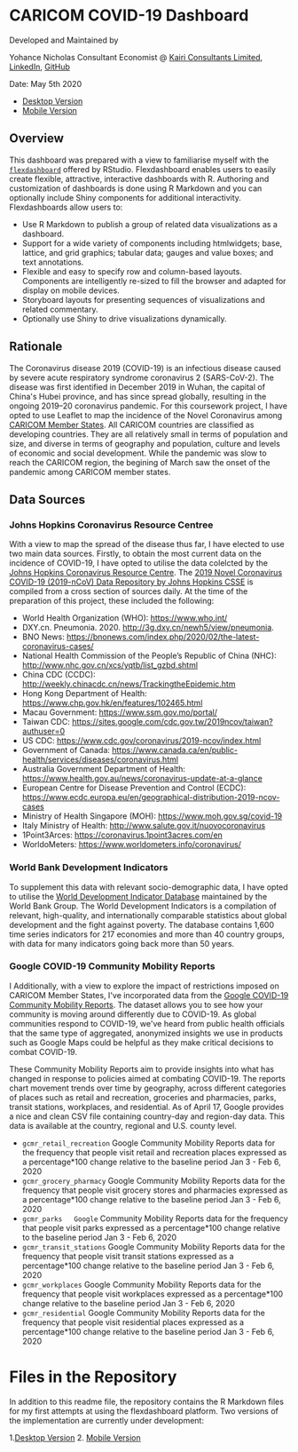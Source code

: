 # CARICOM COVID-19 Dashboard
Developed and Maintained by 

Yohance Nicholas  Consultant Economist @ [Kairi Consultants Limited](https://www.kairi.com),  [LinkedIn](https://www.linkedin.com/in/yohance-nicholas/), [GitHub](https://github.com/yohance-nicholas)

Date: May 5th 2020

- [Desktop Version](https://yohance-nicholas.github.io/caricom_covid19_dashboard/3_caricom_covid19_flexdashboard_V3.html)
- [Mobile Version](https://yohance-nicholas.github.io/caricom_covid19_dashboard/3_caricom_covid19_flexdashboard_V4.html)

## Overview

This dashboard was prepared with a view to familiarise myself with the [`flexdashboard`](https://rmarkdown.rstudio.com/flexdashboard/) offered by RStudio. Flexdashboard enables users to easily create flexible, attractive, interactive dashboards with R. Authoring and customization of dashboards is done using R Markdown and you can optionally include Shiny components for additional interactivity. Flexdashboards allow users to:

- Use R Markdown to publish a group of related data visualizations as a dashboard.
- Support for a wide variety of components including htmlwidgets; base, lattice, and grid graphics; tabular data; gauges and value boxes; and text annotations.
- Flexible and easy to specify row and column-based layouts. Components are intelligently re-sized to fill the browser and adapted for display on mobile devices.
- Storyboard layouts for presenting sequences of visualizations and related commentary.
- Optionally use Shiny to drive visualizations dynamically.

## Rationale

The Coronavirus disease 2019 (COVID-19) is an infectious disease caused by severe acute respiratory syndrome coronavirus 2 (SARS-CoV-2). The disease was first identified in December 2019 in Wuhan, the capital of China's Hubei province, and has since spread globally, resulting in the ongoing 2019–20 coronavirus pandemic. For this coursework project, I have opted to use Leaflet to map the incidence of the Novel Coronavirus among [CARICOM Member States](https://caricom.org/member-states-and-associate-members/). All CARICOM countries are classified as developing countries. They are all relatively small in terms of population and size, and diverse in terms of geography and population, culture and levels of economic and social development.  While the pandemic was slow to reach the CARICOM region, the begining of March saw the onset of the pandemic among CARICOM member states. 

## Data Sources

### Johns Hopkins Coronavirus Resource Centree

With a view to map the spread of the disease thus far, I have elected to use two main data sources. Firstly, to obtain the most current data on the incidence of COVID-19, I have opted to utilise the data colelcted by the [Johns Hopkins Coronavirus Resource Centre](https://coronavirus.jhu.edu/). The [2019 Novel Coronavirus COVID-19 (2019-nCoV) Data Repository by Johns Hopkins CSSE](https://github.com/CSSEGISandData/COVID-19) is compiled from a cross section of sources daily. At the time of the preparation of this project, these included the following: 

* World Health Organization (WHO): https://www.who.int/ 
* DXY.cn. Pneumonia. 2020. http://3g.dxy.cn/newh5/view/pneumonia.  
* BNO News: https://bnonews.com/index.php/2020/02/the-latest-coronavirus-cases/  
* National Health Commission of the People’s Republic of China (NHC): 
 http://www.nhc.gov.cn/xcs/yqtb/list_gzbd.shtml 
* China CDC (CCDC): http://weekly.chinacdc.cn/news/TrackingtheEpidemic.htm 
* Hong Kong Department of Health: https://www.chp.gov.hk/en/features/102465.html 
* Macau Government: https://www.ssm.gov.mo/portal/ 
* Taiwan CDC: https://sites.google.com/cdc.gov.tw/2019ncov/taiwan?authuser=0 
* US CDC: https://www.cdc.gov/coronavirus/2019-ncov/index.html 
* Government of Canada: https://www.canada.ca/en/public-health/services/diseases/coronavirus.html 
* Australia Government Department of Health: https://www.health.gov.au/news/coronavirus-update-at-a-glance 
* European Centre for Disease Prevention and Control (ECDC): https://www.ecdc.europa.eu/en/geographical-distribution-2019-ncov-cases 
* Ministry of Health Singapore (MOH): https://www.moh.gov.sg/covid-19
* Italy Ministry of Health: http://www.salute.gov.it/nuovocoronavirus
* 1Point3Arces: https://coronavirus.1point3acres.com/en
* WorldoMeters: https://www.worldometers.info/coronavirus/

### World Bank Development Indicators

To supplement this data with relevant socio-demographic data, I have opted to utilise the [World Development Indicator Database](http://datatopics.worldbank.org/world-development-indicators/) maintained by the World Bank Group. The World Development Indicators is a compilation of relevant, high-quality, and internationally comparable statistics about global development and the fight against poverty. The database contains 1,600 time series indicators for 217 economies and more than 40 country groups, with data for many indicators going back more than 50 years.

### Google COVID-19 Community Mobility Reports
I
Additionally, with a view to explore the impact of restrictions imposed on CARICOM Member States, I've incorporated data from the [Google COVID-19 Community Mobility Reports](https://www.google.com/covid19/mobility/). The dataset allows you to see how your community is moving around differently due to COVID-19. As global communities respond to COVID-19, we've heard from public health officials that the same type of aggregated, anonymized insights we use in products such as Google Maps could be helpful as they make critical decisions to combat COVID-19.

These Community Mobility Reports aim to provide insights into what has changed in response to policies aimed at combating COVID-19. The reports chart movement trends over time by geography, across different categories of places such as retail and recreation, groceries and pharmacies, parks, transit stations, workplaces, and residential. As of April 17, Google provides a nice and clean CSV file containing country-day and region-day data. This data is available at the country, regional and U.S. county level.

- `gcmr_retail_recreation`	Google Community Mobility Reports data for the frequency that people visit retail and recreation places expressed as a percentage*100 change relative to the baseline period Jan 3 - Feb 6, 2020
- `gcmr_grocery_pharmacy`	Google Community Mobility Reports data for the frequency that people visit grocery stores and pharmacies expressed as a percentage*100 change relative to the baseline period Jan 3 - Feb 6, 2020
- `gcmr_parks	Google` Community Mobility Reports data for the frequency that people visit parks expressed as a percentage*100 change relative to the baseline period Jan 3 - Feb 6, 2020
- `gcmr_transit_stations`	Google Community Mobility Reports data for the frequency that people visit transit stations expressed as a percentage*100 change relative to the baseline period Jan 3 - Feb 6, 2020
- `gcmr_workplaces`	Google Community Mobility Reports data for the frequency that people visit workplaces expressed as a percentage*100 change relative to the baseline period Jan 3 - Feb 6, 2020
- `gcmr_residential`	Google Community Mobility Reports data for the frequency that people visit residential places expressed as a percentage*100 change relative to the baseline period Jan 3 - Feb 6, 2020

# Files in the Repository

In addition to this readme file, the repository contains the R Markdown files for my first attempts at using the flexdashboard platform. Two versions of the implementation are currently under development:

1.[Desktop Version](https://yohance-nicholas.github.io/caricom_covid19_dashboard/3_caricom_covid19_flexdashboard_V3.html)
2. [Mobile Version](https://yohance-nicholas.github.io/caricom_covid19_dashboard/3_caricom_covid19_flexdashboard_V4.html)
